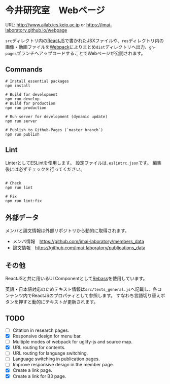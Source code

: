 # 今井研究室　Webページ

URL: http://www.ailab.ics.keio.ac.jp or https://imai-laboratory.github.io/webpage

`src`ディレクトリ内の[ReactJS](https://facebook.github.io/react/)で書かれたJSXファイルや、`res`ディレクトリ内の画像・動画ファイルを[Webpack](https://webpack.github.io/)によりまとめ`dist`ディレクトリへ出力、`gh-pages`ブランチへアップロードすることでWebページが公開されます。

## Commands
```
# Install essential packages
npm install

# Build for development
npm run develop
# Build for production
npm run production

# Run server for development (dynamic update)
npm run server

# Publish to Github-Pages (`master branch`)
npm run publish
```

## Lint
LinterとしてESLintを使用します。
設定ファイルは`.eslintrc.json`です。
編集後には必ずチェックを行ってください。
```

# Check
npm run lint

# Fix
npm run lint:fix
```

## 外部データ
メンバと論文情報は外部リポジトリから動的に取得されます。
* メンバ情報　https://github.com/imai-laboratory/members_data
* 論文情報　https://github.com/imai-laboratory/publications_data

## その他
ReactJSと共に用いるUI Componentとして[Rebass](https://rebassjs.org/)を使用しています。

英語・日本語対応のためテキスト情報は`src/texts_general.js`へ記載し、各コンテンツ内でReactJSのプロパティとして参照します。
すなわち言語切り替えボタンを押すと動的にテキストが更新されます。

## TODO
- [ ] Citation in research pages.
- [x] Responsive design for menu bar.
- [ ] Multiple modes of webpack for uglify-js and source map.
- [x] URL routing for contents.
- [ ] URL routing for language switching.
- [ ] Language switching in publication pages.
- [ ] Improve responsive design in the member page.
- [x] Create a link page.
- [x] Create a link for B3 page.
